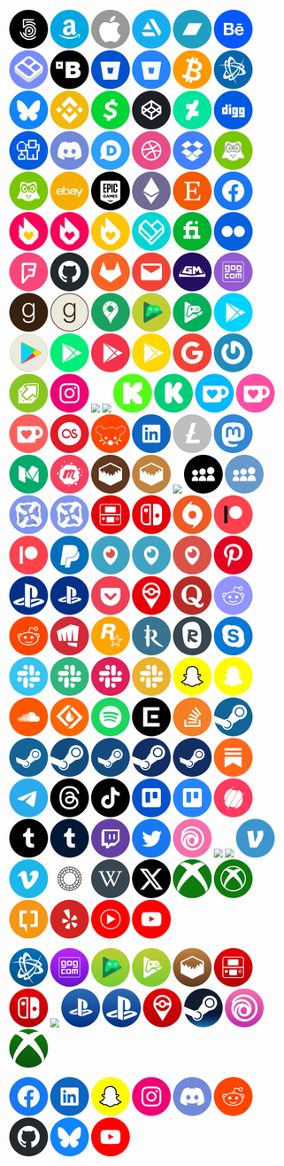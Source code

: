 <img src="./svg/500px-black.svg"> <img src="./svg/amazon-blue.svg"> <img src="./svg/apple-grey.svg"> <img src="./svg/artstation-blue.svg"> <img src="./svg/bandcamp-blue.svg"> <img src="./svg/behance-blue.svg"> <img src="./svg/bento-blue.svg"> <img src="./svg/bethesda-black.svg"> <img src="./svg/bitbucket-blue.svg"> <img src="./svg/bitbucket-light-blue.svg"> <img src="./svg/bitcoin-btc-orange.svg"> <img src="./svg/blizzard-battlenet-blue.svg"> <img src="./svg/bluesky-blue.svg"> <img src="./svg/bnb-yellow.svg"> <img src="./svg/cashapp-green.svg"> <img src="./svg/codepen-grey.svg"> <img src="./svg/deviantart-green.svg"> <img src="./svg/digg-blue.svg"> <img src="./svg/digg-shovel-blue.svg"> <img src="./svg/discord-purple.svg"> <img src="./svg/disqus-blue.svg"> <img src="./svg/dribbble-pink.svg"> <img src="./svg/dropbox-blue.svg"> <img src="./svg/duolingo-green-grey.svg"> <img src="./svg/duolingo-green.svg"> <img src="./svg/ebay-yellow.svg"> <img src="./svg/epic-black.svg"> <img src="./svg/ethereum-eth-purple.svg"> <img src="./svg/etsy-orange.svg"> <img src="./svg/facebook-blue.svg"> <img src="./svg/fandom-flame-pink-and-yellow.svg"> <img src="./svg/fandom-flame-pink.svg"> <img src="./svg/fandom-flame-yellow.svg"> <img src="./svg/fandom-heart-blue.svg"> <img src="./svg/fiverr-green.svg"> <img src="./svg/flickr-blue.svg"> <img src="./svg/foursquare-pink.svg"> <img src="./svg/github-grey.svg"> <img src="./svg/gitlab-orange.svg"> <img src="./svg/gmail-red.svg"> <img src="./svg/gmbinder-purple.svg"> <img src="./svg/gog-purple.svg"> <img src="./svg/goodreads-brown.svg"> <img src="./svg/goodreads-brownlogo-beige-brownstroke.svg"> <img src="./svg/google-maps-green.svg"> <img src="./svg/google-play-games-colored-yellowgreen.svg"> <img src="./svg/google-play-games-green.svg"> <img src="./svg/google-play-store-blue.svg"> <img src="./svg/google-play-store-color-grey.svg"> <img src="./svg/google-play-store-green.svg"> <img src="./svg/google-play-store-red.svg"> <img src="./svg/google-play-store-yellow.svg"> <img src="./svg/google-red.svg"> <img src="./svg/gravatar-blue.svg"> <img src="./svg/imgur-green.svg"> <img src="./svg/instagram-pink.svg"> <img src="./svg/itchio-black.svg"> <img src="./svg/itchio-red.svg"> <img src="./svg/kick-green.svg"> <img src="./svg/kickstarter-green.svg"> <img src="./svg/kofi-blue.svg"> <img src="./svg/kofi-pink.svg"> <img src="./svg/kofi-red.svg"> <img src="./svg/lastfm-red.svg"> <img src="./svg/lemmy-orange.svg"> <img src="./svg/linkedin-blue.svg"> <img src="./svg/litecoin-ltc-grey.svg"> <img src="./svg/mastodon-blue.svg"> <img src="./svg/medium-green.svg"> <img src="./svg/meetup-pink.svg"> <img src="./svg/minecraft-microsoft-mojang-dark-brown.svg"> <img src="./svg/minecraft-microsoft-mojang-light-brown.svg"> <img src="./svg/mix-orange.svg"> <img src="./svg/myspace-black.svg"> <img src="./svg/myspace-blue.svg"> <img src="./svg/nexus-mods-blue-withstroke.svg"> <img src="./svg/nexus-mods-blue.svg"> <img src="./svg/nintendo-3ds-red.svg"> <img src="./svg/nintendo-switch-red.svg"> <img src="./svg/origin-ea-orange.svg"> <img src="./svg/patreon-blackandwhite-red.svg"> <img src="./svg/patreon-red.svg"> <img src="./svg/paypal-blue.svg"> <img src="./svg/periscope-blue-and-red.svg"> <img src="./svg/periscope-blue.svg"> <img src="./svg/periscope-red.svg"> <img src="./svg/pinterest-red.svg"> <img src="./svg/playstation-sony-psn-blue-biglogo.svg"> <img src="./svg/playstation-sony-psn-blue.svg"> <img src="./svg/pocket-red.svg"> <img src="./svg/pokemon-go-niantic-nintendo-red.svg"> <img src="./svg/quora-red.svg"> <img src="./svg/reddit-blue.svg"> <img src="./svg/reddit-orange.svg"> <img src="./svg/riot-games-red.svg"> <img src="./svg/rockstar-games-yellow.svg"> <img src="./svg/runescape-blue.svg"> <img src="./svg/runescape-osrs-grey.svg"> <img src="./svg/skype-blue.svg"> <img src="./svg/slack-blue.svg"> <img src="./svg/slack-green.svg"> <img src="./svg/slack-red.svg"> <img src="./svg/slack-yellow.svg"> <img src="./svg/snapchat-yellow-withstroke.svg"> <img src="./svg/snapchat-yellow.svg"> <img src="./svg/soundcloud-orange.svg"> <img src="./svg/sourceforge-orange.svg"> <img src="./svg/spotify-green.svg"> <img src="./svg/squareenix-black.svg"> <img src="./svg/stack-overflow-orange.svg"> <img src="./svg/steam-valve-blue-biglogo.svg"> <img src="./svg/steam-valve-blue.svg"> <img src="./svg/steam-valve-lessnavy-blue-biglogo.svg"> <img src="./svg/steam-valve-lessnavy-blue.svg"> <img src="./svg/steam-valve-navy-blue-biglogo.svg"> <img src="./svg/steam-valve-navy-blue.svg"> <img src="./svg/substack-orange.svg"> <img src="./svg/telegram-blue.svg"> <img src="./svg/threads-black.svg"> <img src="./svg/tiktok-black.svg"> <img src="./svg/trello-blue.svg"> <img src="./svg/trello-light-blue.svg"> <img src="./svg/triller-red.svg"> <img src="./svg/tumblr-black.svg"> <img src="./svg/tumblr-blue.svg"> <img src="./svg/twitch-purple.svg"> <img src="./svg/twitter-blue.svg"> <img src="./svg/ubisoft-connect-uplay-pink.svg"> <img src="./svg/ultimateguitar-yellow.svg"> <img src="./svg/urbandictionaey-orange.svg"> <img src="./svg/venmo-blue.svg"> <img src="./svg/vimeo-blue.svg"> <img src="./svg/vsco-white.svg"> <img src="./svg/wikipedia-grey.svg"> <img src="./svg/x-black.svg"> <img src="./svg/xbox-live-microsoft-green-outlined-biglogo.svg"> <img src="./svg/xbox-live-microsoft-green.svg"> <img src="./svg/xda-developers-orange.svg"> <img src="./svg/yelp-red.svg"> <img src="./svg/youtube-music-red.svg"> <img src="./svg/youtube-red.svg"> 

<img src="./svg/svg-gradient/blizzard-battlenet-gradient-blue.svg"> <img src="./svg/svg-gradient/gog-gradient-purple.svg"> <img src="./svg/svg-gradient/google-play-games-colored-gradient-green.svg"> <img src="./svg/svg-gradient/google-play-games-gradient-green.svg"> <img src="./svg/svg-gradient/minecraft-microsoft-mojang-gradient-brown.svg"> <img src="./svg/svg-gradient/nintendo-3ds-gradient-red.svg"> <img src="./svg/svg-gradient/nintendo-switch-gradient-red.svg"> <img src="./svg/svg-gradient/origin-ea-gradiebt-orange.svg"> <img src="./svg/svg-gradient/playstation-sony-psn-gradient-blue-smalllogo.svg"> <img src="./svg/svg-gradient/playstation-sony-psn-gradient-blue.svg"> <img src="./svg/svg-gradient/pokemon-go-niantic-nintendo-gradient-red.svg"> <img src="./svg/svg-gradient/steam-valve-gradient-blue.svg"> <img src="./svg/svg-gradient/ubisoft-connect-uplay-gradient-pink.svg"> <img src="./svg/svg-gradient/xbox-live-microsoft-gradient-green.svg"> 








<img src="./svg/facebook-blue.svg"> <img src="./svg/linkedin-blue.svg"> <img src="./svg/snapchat-yellow-withstroke.svg"> <img src="./svg/instagram-pink.svg"> <img src="./svg/discord-purple.svg"> <img src="./svg/reddit-orange.svg"> <img src="./svg/github-grey.svg"> <img src="./svg/bluesky-blue.svg"> <img src="./svg/youtube-red.svg">